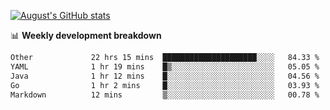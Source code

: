 
[![August's GitHub stats](https://github-readme-stats.vercel.app/api?username=zou-weidong&show_icons=true&theme=radical)](https://github.com/zou-weidong)


📊 **Weekly development breakdown**
<!--START_SECTION:waka-->

```txt
Other             22 hrs 15 mins  █████████████████████░░░░   84.33 %
YAML              1 hr 19 mins    █▒░░░░░░░░░░░░░░░░░░░░░░░   05.05 %
Java              1 hr 12 mins    █░░░░░░░░░░░░░░░░░░░░░░░░   04.56 %
Go                1 hr 2 mins     █░░░░░░░░░░░░░░░░░░░░░░░░   03.93 %
Markdown          12 mins         ▒░░░░░░░░░░░░░░░░░░░░░░░░   00.78 %
```

<!--END_SECTION:waka-->
